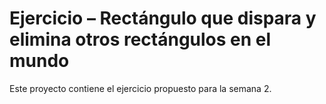 # Ejercicio – Rectángulo que dispara y elimina otros rectángulos en el mundo

Este proyecto contiene el ejercicio propuesto para la semana 2.
